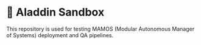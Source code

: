# 🧪 Aladdin Sandbox
This repository is used for testing MAMOS (Modular Autonomous Manager of Systems) deployment and QA pipelines.
